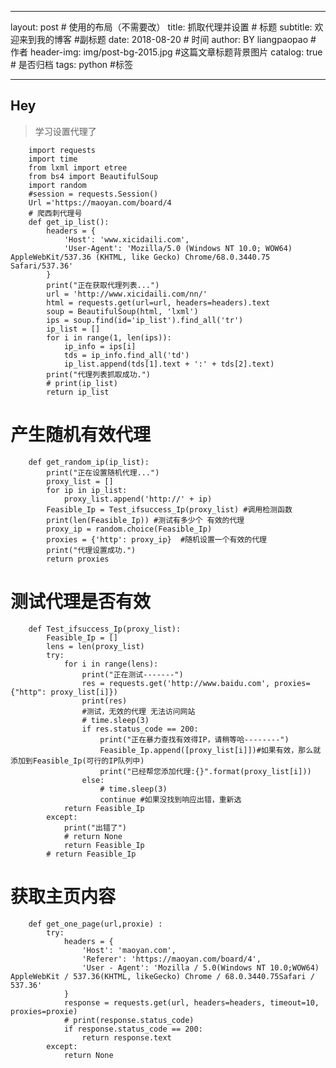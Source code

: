 
---
layout:     post   				    # 使用的布局（不需要改）
title:      抓取代理并设置 				# 标题 
subtitle:   欢迎来到我的博客  #副标题
date:       2018-08-20 			# 时间
author:     BY liangpaopao			 	# 作者
header-img: img/post-bg-2015.jpg 	#这篇文章标题背景图片
catalog: true 						# 是否归档
tags:	python							#标签
    
---
## Hey
>学习设置代理了

 


        import requests
        import time
        from lxml import etree
        from bs4 import BeautifulSoup
        import random
        #session = requests.Session()
        Url ='https://maoyan.com/board/4
        # 爬西刺代理号
        def get_ip_list():
            headers = {
                'Host': 'www.xicidaili.com',
                'User-Agent': 'Mozilla/5.0 (Windows NT 10.0; WOW64) AppleWebKit/537.36 (KHTML, like Gecko) Chrome/68.0.3440.75     Safari/537.36'
            }
            print("正在获取代理列表...")
            url = 'http://www.xicidaili.com/nn/'
            html = requests.get(url=url, headers=headers).text
            soup = BeautifulSoup(html, 'lxml')
            ips = soup.find(id='ip_list').find_all('tr')
            ip_list = []
            for i in range(1, len(ips)):
                ip_info = ips[i]
                tds = ip_info.find_all('td')
                ip_list.append(tds[1].text + ':' + tds[2].text)
            print("代理列表抓取成功.")
            # print(ip_list)
            return ip_list
            
# 产生随机有效代理

        def get_random_ip(ip_list):
            print("正在设置随机代理...")
            proxy_list = []
            for ip in ip_list:
                proxy_list.append('http://' + ip)
            Feasible_Ip = Test_ifsuccess_Ip(proxy_list) #调用检测函数
            print(len(Feasible_Ip)) #测试有多少个 有效的代理
            proxy_ip = random.choice(Feasible_Ip)
            proxies = {'http': proxy_ip}  #随机设置一个有效的代理
            print("代理设置成功.")
            return proxies  
            
# 测试代理是否有效


        def Test_ifsuccess_Ip(proxy_list):
            Feasible_Ip = []
            lens = len(proxy_list)
            try:
                for i in range(lens):
                    print("正在测试-------")
                    res = requests.get('http://www.baidu.com', proxies={"http": proxy_list[i]})
                    print(res)
                    #测试，无效的代理 无法访问网站
                    # time.sleep(3)
                    if res.status_code == 200:
                        print("正在暴力查找有效得IP，请稍等哈--------")
                        Feasible_Ip.append([proxy_list[i]])#如果有效，那么就添加到Feasible_Ip(可行的IP队列中)
                        print("已经帮您添加代理:{}".format(proxy_list[i]))
                    else:
                        # time.sleep(3)
                        continue #如果没找到响应出错，重新选
                return Feasible_Ip
            except:
                print("出错了")
                # return None
                return Feasible_Ip
            # return Feasible_Ip
            
# 获取主页内容

        def get_one_page(url,proxie) :
            try:
                headers = {
                    'Host': 'maoyan.com',
                    'Referer': 'https://maoyan.com/board/4',
                    'User - Agent': 'Mozilla / 5.0(Windows NT 10.0;WOW64) AppleWebKit / 537.36(KHTML, likeGecko) Chrome / 68.0.3440.75Safari / 537.36'
                }
                response = requests.get(url, headers=headers, timeout=10, proxies=proxie)
                # print(response.status_code)
                if response.status_code == 200:
                    return response.text
            except:
                return None

